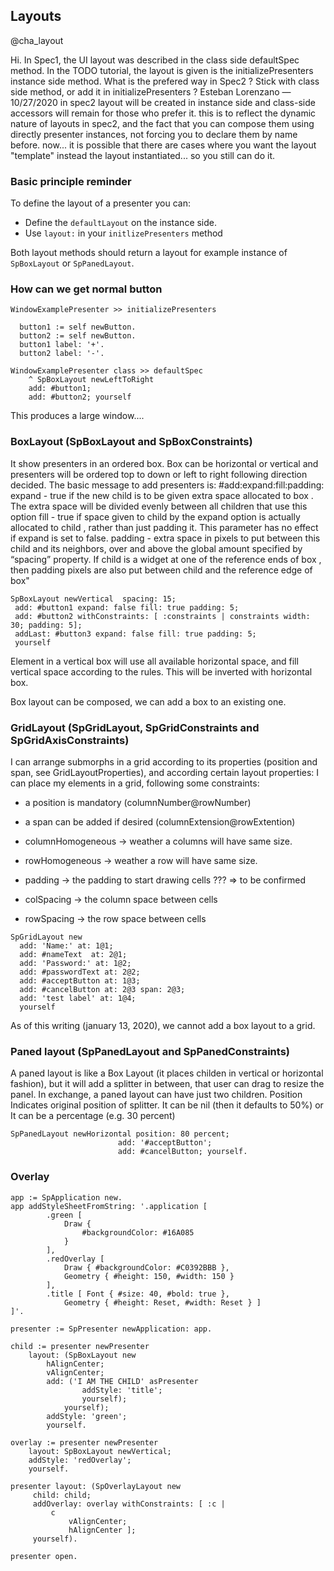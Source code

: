 ## Layouts 
@cha_layout


Hi. In Spec1, the UI layout was described in the class side defaultSpec method. In the TODO tutorial, the layout is given is the initializePresenters instance side method. What is the prefered way in Spec2 ? Stick with class side method, or add it in initializePresenters ?
Esteban Lorenzano
 —
10/27/2020
in spec2 layout will be created in instance side and class-side accessors will remain for those who prefer it.
this is to reflect the dynamic nature of layouts in spec2, and the fact that you can compose them using directly presenter instances, not forcing you to declare them by name before.
now... it is possible that there are cases where you want the layout "template" instead the layout instantiated... so you still can do it.

### Basic principle reminder


To define the layout of a presenter you can: 
- Define the `defaultLayout` on the instance side.
- Use `layout:` in your `initlizePresenters` method

Both layout methods should return a layout for example instance of `SpBoxLayout` or `SpPanedLayout`.

### How can we get normal button

```
WindowExamplePresenter >> initializePresenters

  button1 := self newButton.
  button2 := self newButton.
  button1 label: '+'.
  button2 label: '-'.
  
WindowExamplePresenter class >> defaultSpec
 	^ SpBoxLayout newLeftToRight
	add: #button1; 
	add: #button2; yourself
```


This produces a large window....



### BoxLayout (SpBoxLayout and SpBoxConstraints)

It show presenters in an ordered box. Box can be horizontal or vertical and
presenters will be ordered top to down or left to right following direction decided.
The basic message to add presenters is: #add:expand:fill:padding:
expand   - true if the new child is to be given extra space allocated to box .
     The extra space will be divided evenly between all children that use this option
fill   - true if space given to child by the expand option is actually allocated to child ,
     rather than just padding it. This parameter has no effect if expand is set to false.
padding  - extra space in pixels to put between this child and its neighbors, over and above
     the global amount specified by “spacing” property. If child is a widget at one of
     the reference ends of box , then padding pixels are also put between child and the
     reference edge of box"

```smalltalk
SpBoxLayout newVertical  spacing: 15;
 add: #button1 expand: false fill: true padding: 5;
 add: #button2 withConstraints: [ :constraints | constraints width: 30; padding: 5];
 addLast: #button3 expand: false fill: true padding: 5;
 yourself
```

Element in a vertical box will use all available horizontal space, and fill
vertical space according to the rules. This will be inverted with horizontal box.

Box layout can be composed, we can add a box to an existing one.

### GridLayout (SpGridLayout, SpGridConstraints and SpGridAxisConstraints)

I can arrange submorphs in a grid according to its properties (position and
span, see GridLayoutProperties), and according certain layout properties:
I can place my elements in a grid, following some constraints:

- a position is mandatory (columnNumber@rowNumber)
- a span can be added if desired (columnExtension@rowExtention)

- columnHomogeneous -> weather a columns will have same size.
- rowHomogeneous -> weather a row will have same size.
- padding -> the padding to start drawing cells ??? => to be confirmed
- colSpacing -> the column space between cells
- rowSpacing -> the row space between cells

```smalltalk
SpGridLayout new
  add: 'Name:' at: 1@1;
  add: #nameText  at: 2@1;
  add: 'Password:' at: 1@2;
  add: #passwordText at: 2@2;  
  add: #acceptButton at: 1@3;
  add: #cancelButton at: 2@3 span: 2@3;
  add: 'test label' at: 1@4;
  yourself
```  

As of this writing (january 13, 2020), we cannot add a box layout to a grid.

### Paned layout (SpPanedLayout and SpPanedConstraints)

A paned layout is like a Box Layout (it places childen in vertical or horizontal
fashion), but it will add a splitter in between, that user can drag to resize the panel.
In exchange, a paned layout can have just two children. Position Indicates
original position of splitter. It can be nil (then it defaults to 50%) or It can
be a percentage (e.g. 30 percent)

```smalltalk
SpPanedLayout newHorizontal position: 80 percent;
                        add: '#acceptButton';
                        add: #cancelButton; yourself.
```

		
		
### Overlay

```
app := SpApplication new.
app addStyleSheetFromString: '.application [
		.green [ 
			Draw {
				#backgroundColor: #16A085
			}
		],
		.redOverlay [
			Draw { #backgroundColor: #C0392BBB },
			Geometry { #height: 150, #width: 150 }
		],
		.title [ Font { #size: 40, #bold: true },
			Geometry { #height: Reset, #width: Reset } ]
]'.

presenter := SpPresenter newApplication: app.
	
child := presenter newPresenter
 	layout: (SpBoxLayout new
 		hAlignCenter;
 		vAlignCenter;
		add: ('I AM THE CHILD' asPresenter
  				addStyle: 'title';
				yourself);
			yourself);
  		addStyle: 'green';
		yourself.
		
overlay := presenter newPresenter
	layout: SpBoxLayout newVertical;
	addStyle: 'redOverlay';
	yourself.

presenter layout: (SpOverlayLayout new
	 child: child;
	 addOverlay: overlay withConstraints: [ :c | 
		 c
			 vAlignCenter;
			 hAlignCenter ];
	 yourself).
			
presenter open.

```